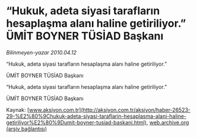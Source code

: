 # “Hukuk, adeta siyasi tarafların hesaplaşma alanı haline getiriliyor.” ÜMİT BOYNER TÜSİAD Başkanı

*Bilinmeyen-yazar 2010.04.12*

<font class="agenda2NewsSpot">
 “Hukuk, adeta siyasi tarafların hesaplaşma alanı haline getiriliyor.”

ÜMİT BOYNER TÜSİAD Başkanı
</font>
<font class="newsDetail">
 <p class="MsoNormal">
  “Hukuk, adeta siyasi tarafların hesaplaşma alanı haline getiriliyor.”
 </p>
 <p class="MsoNormal">
 </p>
 <p class="MsoNormal">
  ÜMİT BOYNER TÜSİAD Başkanı
 </p>
</font>

Kaynak: [www.aksiyon.com.tr](http://aksiyon.com.tr/aksiyon/haber-26523-29-%E2%80%9Chukuk-adeta-siyasi-taraflarin-hesaplasma-alani-haline-getiriliyor%E2%80%9Dumit-boyner-tusiad-baskani.html), [web.archive.org (arşiv bağlantısı)](http://web.archive.org/web/20101209220029/http://aksiyon.com.tr/aksiyon/haber-26523-29-%E2%80%9Chukuk-adeta-siyasi-taraflarin-hesaplasma-alani-haline-getiriliyor%E2%80%9Dumit-boyner-tusiad-baskani.html)
